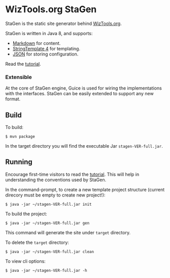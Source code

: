 # WizTools.org StaGen

StaGen is the static site generator behind [WizTools.org](http://www.wiztools.org/).

StaGen is written in Java 8, and supports:

* [Markdown](https://daringfireball.net/projects/markdown/) for content.
* [StringTemplate 4](http://www.stringtemplate.org/) for templating.
* [JSON](http://www.json.org/) for storing configuration.

Read the [tutorial](https://github.com/wiztools/stagen/wiki/Tutorial).

### Extensible

At the core of StaGen engine, Guice is used for wiring the implementations with the interfaces. StaGen can be easily extended to support any new format.

## Build

To build:

    $ mvn package

In the target directory you will find the executable Jar `stagen-VER-full.jar`.

## Running

Encourage first-time visitors to read the [tutorial](https://github.com/wiztools/stagen/wiki/Tutorial). This will help in understanding the conventions used by StaGen.

In the command-prompt, to create a new template project structure (current direcory must be empty to create new project!):

    $ java -jar ~/stagen-VER-full.jar init

To build the project:

    $ java -jar ~/stagen-VER-full.jar gen

This command will generate the site under `target` directory.

To delete the `target` directory:

    $ java -jar ~/stagen-VER-full.jar clean

To view cli options:

    $ java -jar ~/stagen-VER-full.jar -h


